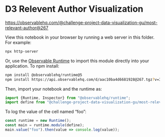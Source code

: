 # D3 Relevent Author Visualization

https://observablehq.com/@challenge-project-data-visualization-gu/most-relevant-author@267

View this notebook in your browser by running a web server in this folder. For
example:

~~~sh
npx http-server
~~~

Or, use the [Observable Runtime](https://github.com/observablehq/runtime) to
import this module directly into your application. To npm install:

~~~sh
npm install @observablehq/runtime@5
npm install https://api.observablehq.com/d/aac10ba4d6681928@267.tgz?v=3
~~~

Then, import your notebook and the runtime as:

~~~js
import {Runtime, Inspector} from "@observablehq/runtime";
import define from "@challenge-project-data-visualization-gu/most-relevant-author";
~~~

To log the value of the cell named “foo”:

~~~js
const runtime = new Runtime();
const main = runtime.module(define);
main.value("foo").then(value => console.log(value));
~~~
